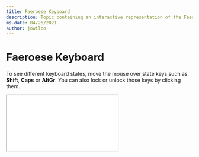 ```yaml
--- 
title: Faeroese Keyboard 
description: Topic containing an interactive representation of the Faeroese Keyboard 
ms.date: 04/26/2021 
author: jowilco 
--- 
```

 
# Faeroese Keyboard 
 
To see different keyboard states, move the mouse over state keys such as **Shift**, **Caps** or **AltGr**. You can also lock or unlock those keys by clicking them. 
 
<iframe src="kbdfo.html"></iframe> 
